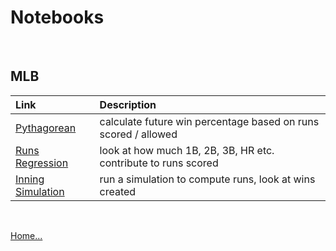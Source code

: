# Notebooks

<br/>

## MLB

| Link                                           | Description                                                    |
| :--------------------------------------------- | :------------------------------------------------------------- |
| [Pythagorean](./mlb/pythagorean.ipynb)         | calculate future win percentage based on runs scored / allowed |
| [Runs Regression](./mlb/runs_regression.ipynb) | look at how much 1B, 2B, 3B, HR etc. contribute to runs scored |
| [Inning Simulation](./mlb/rc_sim.ipynb)        | run a simulation to compute runs, look at wins created         |

<br />

[Home...](../README.md)
